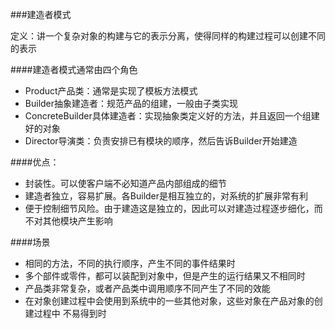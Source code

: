 ###建造者模式

定义：讲一个复杂对象的构建与它的表示分离，使得同样的构建过程可以创建不同的表示

####建造者模式通常由四个角色
- Product产品类：通常是实现了模板方法模式
- Builder抽象建造者：规范产品的组建，一般由子类实现
- ConcreteBuilder具体建造者：实现抽象类定义好的方法，并且返回一个组建好的对象
- Director导演类：负责安排已有模块的顺序，然后告诉Builder开始建造

####优点：
- 封装性。可以使客户端不必知道产品内部组成的细节
- 建造者独立，容易扩展。各Builder是相互独立的，对系统的扩展非常有利
- 便于控制细节风险。由于建造这是独立的，因此可以对建造过程逐步细化，而不对其他模块产生影响

####场景
- 相同的方法，不同的执行顺序，产生不同的事件结果时
- 多个部件或零件，都可以装配到对象中，但是产生的运行结果又不相同时
- 产品类非常复杂，或者产品类中调用顺序不同产生了不同的效能
- 在对象创建过程中会使用到系统中的一些其他对象，这些对象在产品对象的创建过程中
  不易得到时